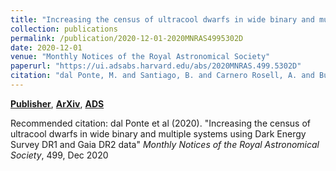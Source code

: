 ```yaml
---
title: "Increasing the census of ultracool dwarfs in wide binary and multiple systems using Dark Energy Survey DR1 and Gaia DR2 data"
collection: publications
permalink: /publication/2020-12-01-2020MNRAS4995302D
date: 2020-12-01
venue: "Monthly Notices of the Royal Astronomical Society"
paperurl: "https://ui.adsabs.harvard.edu/abs/2020MNRAS.499.5302D"
citation: "dal Ponte, M. and Santiago, B. and Carnero Rosell, A. and Burningham, B. and Yanny, B. and Marshall, J.~L. and Bechtol, K. and Martini, P. and Li, T.~S. and De Paris, L. and Abbott, T.~M.~C. and Aguena, M. and Allam, S. and Avila, S. and Bertin, E. and Bhargava, S. and Brooks, D. and Buckley-Geer, E. and Kind, M. Carrasco and Carretero, J. and da Costa, L.~N. and De Vicente, J. and Diehl, H.~T. and Doel, P. and Eifler, T.~F. and Everett, S. and Flaugher, B. and Fosalba, P. and Frieman, J. and Garc'ia-Bellido, J. and Gaztanaga, E. and Gerdes, D.~W. and Gruen, D. and Gruendl, R.~A. and Gschwend, J. and Gutierrez, G. and Hinton, S.~R. and Hollowood, D.~L. and Honscheid, K. and James, D.~J. and Kuehn, K. and Kuropatkin, N. and Maia, M.~A.~G. and March, M. and Menanteau, F. and Miquel, R. and Palmese, A. and Paz-Chinch'on, F. and Plazas, A.~A. and Sanchez, E. and Scarpine, V. and Serrano, S. and Sevilla-Noarbe, I. and Smith, M. and Suchyta, E. and Swanson, M.~E.~C. and Tarle, G. and Thomas, D. and Varga, T.~N. and Walker, A.~R. and DES Collaboration. &quot;Increasing the census of ultracool dwarfs in wide binary and multiple systems using Dark Energy Survey DR1 and Gaia DR2 data.&quot; <i>Monthly Notices of the Royal Astronomical Society</i>, 499, Dec 2020"
---
```


[**Publisher**](http://doi.org/10.1093/mnras/staa3118), [**ArXiv**](https://arxiv.org/abs/2001.11015), [**ADS**](https://ui.adsabs.harvard.edu/abs/2020MNRAS.499.5302D)

Recommended citation: dal Ponte et al (2020). "Increasing the census of ultracool dwarfs in wide binary and multiple systems using Dark Energy Survey DR1 and Gaia DR2 data" <i>Monthly Notices of the Royal Astronomical Society</i>, 499, Dec 2020
